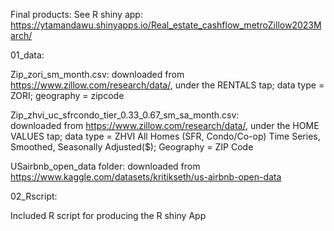 Final products:
See R shiny app: https://ytamandawu.shinyapps.io/Real_estate_cashflow_metroZillow2023March/

01_data:

Zip_zori_sm_month.csv: 
downloaded from https://www.zillow.com/research/data/, under the RENTALS tap; data type = ZORI; geography = zipcode 

Zip_zhvi_uc_sfrcondo_tier_0.33_0.67_sm_sa_month.csv:  
downloaded from https://www.zillow.com/research/data/, under the HOME VALUES tap; data type = ZHVI All Homes (SFR, Condo/Co-op) Time Series, Smoothed, Seasonally Adjusted($);  Geography = ZIP Code

USairbnb_open_data folder: downloaded from https://www.kaggle.com/datasets/kritikseth/us-airbnb-open-data

02_Rscript:

Included R script for producing the R shiny App
